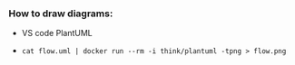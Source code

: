 ### How to draw diagrams:

* VS code PlantUML

*   ```shell
    cat flow.uml | docker run --rm -i think/plantuml -tpng > flow.png
````